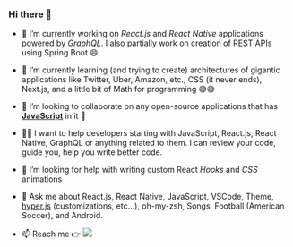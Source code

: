 ### Hi there 👋

- 🔭 I’m currently working on _React.js_ and _React Native_ applications powered by _GraphQL_. I also partially work on creation of REST APIs using Spring Boot 😄

- 🌱 I’m currently learning (and trying to create) architectures of gigantic applications like Twitter, Uber, Amazon, etc., CSS (it never ends), Next.js, and a little bit of Math for programming 😅😅

- 👯 I’m looking to collaborate on any open-source applications that has <ins>**JavaScript**</ins> in it 🥰

-    💁‍♂️ I want to help developers starting with JavaScript, React.js, React Native, GraphQL or anything related to them. I can review your code, guide you, help you write better code. 

- 🤔 I’m looking for help with writing custom React _Hooks_ and _CSS_ animations

- 💬 Ask me about React.js, React Native, JavaScript, VSCode, Theme, [hyper.js](https://hyper.is/) (customizations, etc...), oh-my-zsh, Songs, Football (American Soccer), and Android.

- 📫 Reach me 👉 <a href="https://twitter.com/balraj_99"><img src="https://img.icons8.com/color/40/000000/twitter.png"></a>
<!--
**balrajsingh9/balrajsingh9** is a ✨ _special_ ✨ repository because its `README.md` (this file) appears on your GitHub profile.

Here are some ideas to get you started:

- 🔭 I’m currently working on ...
- 🌱 I’m currently learning ...
- 👯 I’m looking to collaborate on ...
- 🤔 I’m looking for help with ...
- 💬 Ask me about ...
- 📫 How to reach me: ...
- 😄 Pronouns: ...
- ⚡ Fun fact: ...
-->
